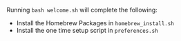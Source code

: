 Running `bash welcome.sh` will complete the following:
- Install the Homebrew Packages in `homebrew_install.sh`
- Install the one time setup script in `preferences.sh`
